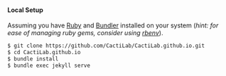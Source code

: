 #### Local Setup

Assuming you have [Ruby](https://www.ruby-lang.org/en/downloads/) and [Bundler](https://bundler.io/) installed on your system (*hint: for ease of managing ruby gems, consider using [rbenv](https://github.com/rbenv/rbenv)*).

```bash
$ git clone https://github.com/CactiLab/CactiLab.github.io.git
$ cd CactiLab.github.io
$ bundle install
$ bundle exec jekyll serve
```
